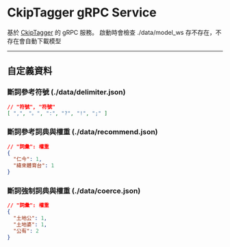 # CkipTagger gRPC Service

基於 [CkipTagger](https://github.com/ckiplab/ckiptagger) 的 gRPC 服務。
啟動時會檢查 ./data/model_ws 存不存在，不存在會自動下載模型

---

## 自定義資料

### 斷詞參考符號 (./data/delimiter.json)

```json
// "符號", "符號"
[ ",", "。", ":", "?", "!", ";" ]
```

### 斷詞參考詞典與權重 (./data/recommend.json)

```json
// "詞彙": 權重
{
  "仁今": 1,
  "緯來體育台": 1
}
```

### 斷詞強制詞典與權重 (./data/coerce.json)

```json
// "詞彙": 權重
{
  "土地公": 1,
  "土地婆": 1,
  "公有": 2
}
```
